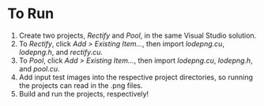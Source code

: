 # To Run

1. Create two projects, _Rectify_ and _Pool_, in the same Visual Studio solution.
2. To _Rectify_, click _Add > Existing Item..._, then import _lodepng.cu_, _lodepng.h_, and _rectify.cu_.
3. To _Pool_, click _Add > Existing Item..._, then import _lodepng.cu_, _lodepng.h_, and _pool.cu_.
4. Add input test images into the respective project directories, so running the projects can read in the .png files.
5. Build and run the projects, respectively!

